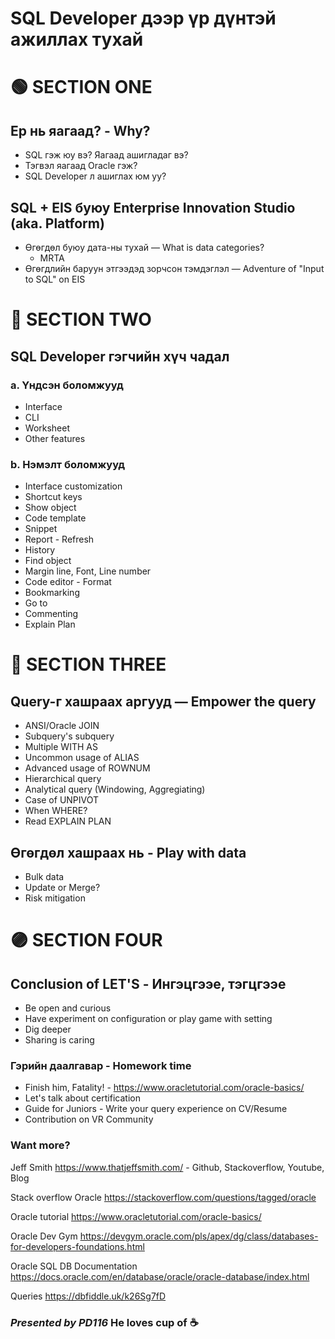 # SQL Developer дээр үр дүнтэй ажиллах тухай


# 🟢 SECTION ONE

## Ер нь яагаад? - Why?
  * SQL гэж юу вэ? Яагаад ашигладаг вэ?
  * Тэгвэл яагаад Oracle гэж?
  * SQL Developer л ашиглах юм уу?

## SQL + EIS буюу Enterprise Innovation Studio (aka. Platform)
* Өгөгдөл буюу дата-ны тухай — What is data categories?
  * MRTA
* Өгөгдлийн баруун этгээдэд зорчсон тэмдэглэл — Adventure of "Input to SQL" on EIS


# 🔵 SECTION TWO

## SQL Developer гэгчийн хүч чадал
  ### a. Үндсэн боломжууд
  * Interface
  * CLI
  * Worksheet
  * Other features

  ### b. Нэмэлт боломжууд
* Interface customization
* Shortcut keys
* Show object
* Code template
* Snippet
* Report - Refresh
* History
* Find object
* Margin line, Font, Line number
* Code editor - Format
* Bookmarking
* Go to
* Commenting
* Explain Plan


# 🔴 SECTION THREE

## Query-г хашраах аргууд — Empower the query
  * ANSI/Oracle JOIN 
  * Subquery's subquery
  * Multiple WITH AS
  * Uncommon usage of ALIAS
  * Advanced usage of ROWNUM
  * Hierarchical query
  * Analytical query (Windowing, Aggregiating)
  * Case of UNPIVOT
  * When WHERE?
  * Read EXPLAIN PLAN

## Өгөгдөл хашраах нь - Play with data
  * Bulk data
  * Update or Merge?
  * Risk mitigation

  
# 🟣 SECTION FOUR

## Conclusion of LET'S - Ингэцгээе, тэгцгээе
* Be open and curious
* Have experiment on configuration or play game with setting
* Dig deeper
* Sharing is caring


### Гэрийн даалгавар - Homework time
 * Finish him, Fatality! - https://www.oracletutorial.com/oracle-basics/
 * Let's talk about certification
 * Guide for Juniors - Write your query experience on CV/Resume
 * Contribution on VR Community

### Want more?
  Jeff Smith
  https://www.thatjeffsmith.com/ - Github, Stackoverflow, Youtube, Blog
  
  Stack overflow Oracle
  https://stackoverflow.com/questions/tagged/oracle
  
  Oracle tutorial
  https://www.oracletutorial.com/oracle-basics/
  
  Oracle Dev Gym
  https://devgym.oracle.com/pls/apex/dg/class/databases-for-developers-foundations.html
  
  Oracle SQL DB Documentation
  https://docs.oracle.com/en/database/oracle/oracle-database/index.html
  
  
Queries
https://dbfiddle.uk/k26Sg7fD




### *Presented by PD116* He loves cup of ☕
